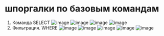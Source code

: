 # шпоргалки по базовым командам 
1) Команда SELECT
![image](https://github.com/user-attachments/assets/5d50e674-92f3-4355-bf66-25638f279645)
![image](https://github.com/user-attachments/assets/39731a41-72a1-4385-92b8-91bbaa3fe142)
![image](https://github.com/user-attachments/assets/fa0089f3-a957-4011-99d9-ec6c02f50fd7)
![image](https://github.com/user-attachments/assets/15436747-73e5-4293-b3b4-5b493ec1f5cb)
2) Фильтрация. WHERE
![image](https://github.com/user-attachments/assets/71ca38a8-59af-401c-a631-81ceb99c0830)
![image](https://github.com/user-attachments/assets/dac5dbcb-6408-4ccb-989e-10f70dbcf655)
![image](https://github.com/user-attachments/assets/fa2a3f80-477b-43b6-804a-1e052deeb3ef)
![image](https://github.com/user-attachments/assets/ad895905-b27b-44c7-9b85-ba227512908a)
![image](https://github.com/user-attachments/assets/ba6656cc-9805-4ac6-905b-230626ed3c01)
 
